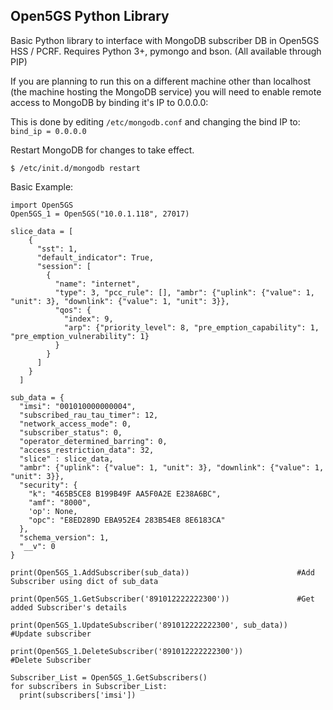 ## Open5GS Python Library

Basic Python library to interface with MongoDB subscriber DB in Open5GS HSS / PCRF. Requires Python 3+, pymongo and bson. (All available through PIP)

If you are planning to run this on a different machine other than localhost (the machine hosting the MongoDB service) you will need to enable remote access to MongoDB by binding it's IP to 0.0.0.0:

This is done by editing ```/etc/mongodb.conf``` and changing the bind IP to:
``` bind_ip = 0.0.0.0 ```

Restart MongoDB for changes to take effect.

``` $ /etc/init.d/mongodb restart ```


Basic Example:
```
import Open5GS
Open5GS_1 = Open5GS("10.0.1.118", 27017)

slice_data = [
    {
      "sst": 1,
      "default_indicator": True,
      "session": [
        {
          "name": "internet",
          "type": 3, "pcc_rule": [], "ambr": {"uplink": {"value": 1, "unit": 3}, "downlink": {"value": 1, "unit": 3}},
          "qos": {
            "index": 9,
            "arp": {"priority_level": 8, "pre_emption_capability": 1, "pre_emption_vulnerability": 1}
          }
        }
      ]
    }
  ]

sub_data = {
  "imsi": "001010000000004",
  "subscribed_rau_tau_timer": 12,
  "network_access_mode": 0,
  "subscriber_status": 0,
  "operator_determined_barring": 0,
  "access_restriction_data": 32,
  "slice" : slice_data,
  "ambr": {"uplink": {"value": 1, "unit": 3}, "downlink": {"value": 1, "unit": 3}},
  "security": {
    "k": "465B5CE8 B199B49F AA5F0A2E E238A6BC",
    "amf": "8000",
    'op': None,
    "opc": "E8ED289D EBA952E4 283B54E8 8E6183CA"
  },
  "schema_version": 1,
  "__v": 0
}

print(Open5GS_1.AddSubscriber(sub_data))                        #Add Subscriber using dict of sub_data

print(Open5GS_1.GetSubscriber('891012222222300'))               #Get added Subscriber's details

print(Open5GS_1.UpdateSubscriber('891012222222300', sub_data))  #Update subscriber

print(Open5GS_1.DeleteSubscriber('891012222222300'))            #Delete Subscriber

Subscriber_List = Open5GS_1.GetSubscribers()
for subscribers in Subscriber_List:
  print(subscribers['imsi'])

```
